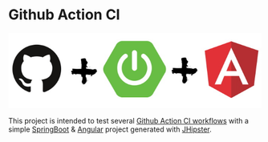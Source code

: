 # Github Action CI

![Header](img/header.jpg)

This project is intended to test several [Github Action CI workflows][ga] with a simple [SpringBoot][sb] & [Angular][ng] project generated with [JHipster][jhi].










[jhi]: https://www.jhipster.tech/
[sb]: https://spring.io/projects/spring-boot
[ng]: https://angular.io/
[ga]: https://help.github.com/en/actions/automating-your-workflow-with-github-actions